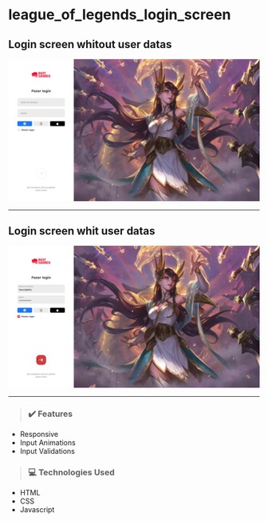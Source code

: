 # league_of_legends_login_screen

## Login screen whitout user datas

![screen-desktop](assets/to_readme/login-screen-1.png)

---

## Login screen whit user datas

![screen-desktop](assets/to_readme/login-screen-2.png)

---

> ### ✔️ Features

- Responsive
- Input Animations
- Input Validations

> ### 💻 Technologies Used

- HTML
- CSS
- Javascript

